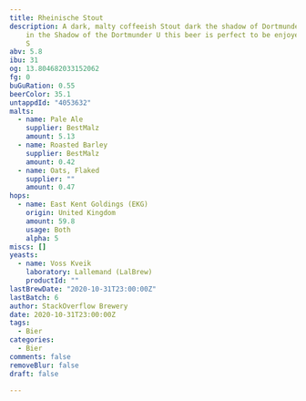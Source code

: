 ```yaml
---
title: Rheinische Stout
description: A dark, malty coffeeish Stout dark the shadow of Dortmunder U.Brewed
    in the Shadow of the Dortmunder U this beer is perfect to be enjoyed in the winter.
    S
abv: 5.8
ibu: 31
og: 13.804682033152062
fg: 0
buGuRation: 0.55
beerColor: 35.1
untappdId: "4053632"
malts:
  - name: Pale Ale
    supplier: BestMalz
    amount: 5.13
  - name: Roasted Barley
    supplier: BestMalz
    amount: 0.42
  - name: Oats, Flaked
    supplier: ""
    amount: 0.47
hops:
  - name: East Kent Goldings (EKG)
    origin: United Kingdom
    amount: 59.8
    usage: Both
    alpha: 5
miscs: []
yeasts:
  - name: Voss Kveik
    laboratory: Lallemand (LalBrew)
    productId: ""
lastBrewDate: "2020-10-31T23:00:00Z"
lastBatch: 6
author: StackOverflow Brewery
date: 2020-10-31T23:00:00Z
tags:
  - Bier
categories:
  - Bier
comments: false
removeBlur: false
draft: false

---
```

